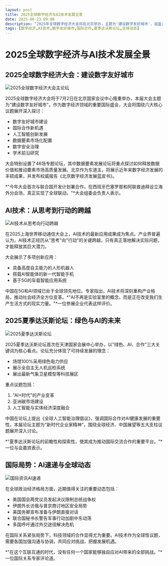 ```yaml
---
layout: post
title: 2025全球数字经济与AI技术发展全景
date: 2025-06-23 09:00
description: "2025年全球数字经济大会将在北京举办，主题为'建设数字友好城市'，涵盖六大核心议题和46场专题论坛。AI技术正从'思考'向'行动'跨越，展示多项创新应用。夏季达沃斯论坛首次在天津举办，聚焦绿色、AI与合作。国际局势下，AI技术作为全球性议题需要各国加强合作。"
tags: [数字经济,AI技术,数字友好城市,国际合作,夏季达沃斯论坛,全球动态]
---
```


# 2025全球数字经济与AI技术发展全景

## 2025全球数字经济大会：建设数字友好城市

![2025全球数字经济大会主论坛](https://s.coze.cn/t/_pX4d0ONeEo/ "2025全球数字经济大会主论坛")

2025全球数字经济大会将于7月2日在北京国家会议中心隆重举办，本届大会主题为"建设数字友好城市"。作为数字经济领域的重要国际盛会，大会将围绕六大核心议题展开深入探讨：

- 数字友好城市建设
- 国际合作新机遇
- 人工智能创新发展
- 数据要素市场化配置
- 数字安全治理
- 学术前沿研究

大会特别设置了46场专题论坛，其中数据要素发展论坛将重点探讨如何释放数据价值和推动要素市场高质量发展。北京作为东道主，将展示近年来数字经济发展的丰硕成果，并发布权威报告《北京数字经济发展蓝皮书》。

*"今年大会首次与联合国开发计划署合作，在西班牙巴塞罗那和阿联酋迪拜设立海外分会场，真正实现了全球联动。"*大会组委会负责人表示。

## AI技术：从思考到行动的跨越

![AI技术从思考向行动跨越](https://s.coze.cn/t/79GGC9kSy18/ "AI技术从思考向行动跨越")

在2025上海世界移动通信大会上，AI技术的最新应用成果成为焦点。产业界普遍认为，AI技术正经历从"思考"向"行动"的关键跨越，只有真正落地解决实际问题，才能释放其巨大潜力。

大会展示了多项创新应用：
- 具备高度自主能力的人形机器人
- 搭载AI智能体的新一代智能手机
- 基于5G的车载智能应用系统

中国在5G和AI领域已处于全球领先地位。专家指出，AI技术将深刻重构产业格局，推动社会经济全方位变革。*"AI不再是实验室里的概念，而是正在改变我们生产生活方式的现实力量。"*一位参展企业代表这样评价。

## 2025夏季达沃斯论坛：绿色与AI的未来

![2025夏季达沃斯论坛](https://s.coze.cn/t/7ITfv_BN5jA/ "2025夏季达沃斯论坛")

2025夏季达沃斯论坛首次在天津国家会展中心举办，以"绿色、AI、合作"三大关键词为核心看点。论坛充分体现了可持续发展的理念：

- 场馆100%采用绿色电力供应
- 展示全自主无人机巡检系统
- 展出最新气象卫星模型等科技展区

重点议题包括：
1. "AI+时代"的产业变革
2. 亚洲碳市场建设
3. 人工智能与实体经济深度融合

中国在论坛上提出《全球人工智能治理倡议》，强调国际合作对AI健康发展的重要性。本届论坛主题为"新时代企业家精神"，围绕全球经济、中国展望等五大支柱议题展开深入讨论。

*"夏季达沃斯论坛的前瞻性和探索性，使其成为推动国际交流合作的重要平台。"*一位与会嘉宾表示。

## 国际局势：AI速递与全球动态

![国际资讯AI速递](https://s.coze.cn/t/8FVSA2CoH7c/ "国际资讯AI速递")

在全球政治经济格局方面，近期值得关注的重要动态包括：

- 美国国会两党议员发起决议限制总统战争权
- 伊朗外长访俄与普京商讨地区安全局势
- 美国务卿宣布准备与伊朗直接对话
- 联合国秘书长警告军事行动加剧中东动荡
- 多国呼吁通过外交途径解决危机

在国际关系紧张局势下，科技领域的合作显得尤为重要。AI技术作为全球性议题，需要各国加强沟通与协调，共同应对挑战，把握发展机遇。

*"在这个互联互通的时代，没有任何一个国家能够独自应对AI带来的全部挑战。"*一位国际关系专家评论道。

